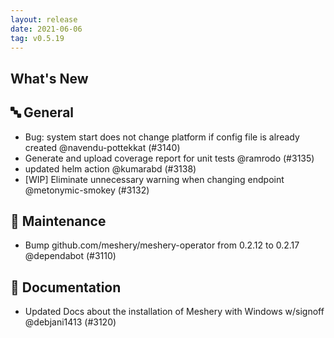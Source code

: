 ```yaml
---
layout: release
date: 2021-06-06
tag: v0.5.19
---
```


## What's New

## 🔤 General

- Bug: system start does not change platform if config file is already created @navendu-pottekkat (#3140)
- Generate and upload coverage report for unit tests @ramrodo (#3135)
- updated helm action @kumarabd (#3138)
- [WIP] Eliminate unnecessary warning when changing endpoint @metonymic-smokey (#3132)

## 🧰 Maintenance

- Bump github.com/meshery/meshery-operator from 0.2.12 to 0.2.17 @dependabot (#3110)

## 📖 Documentation
- Updated Docs about the installation of Meshery with Windows w/signoff @debjani1413 (#3120)
